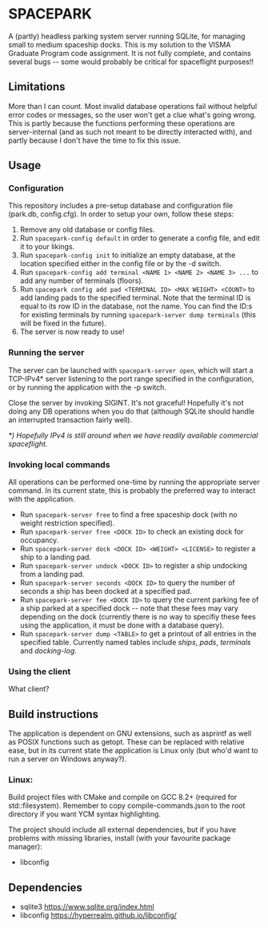 # SPACEPARK 

A (partly) headless parking system server running SQLite, for managing small to medium spaceship docks.
This is my solution to the VISMA Graduate Program code assignment.
It is not fully complete, and contains several bugs 
	-- some would probably be critical for spaceflight purposes!!

## Limitations

More than I can count. Most invalid database operations fail without helpful error codes or messages, 
so the user won't get a clue what's going wrong. This is partly because the functions performing 
these operations are server-internal (and as such not meant to be directly interacted with), 
and partly because I don't have the time to fix this issue.

## Usage

### Configuration

This repository includes a pre-setup database and configuration file (park.db, config.cfg).
In order to setup your own, follow these steps:
1. Remove any old database or config files.
1. Run `spacepark-config default` in order to generate a config file,
and edit it to your likings.
1. Run `spacepark-config init` to initialize an empty database, at the location specified either in the config file or by the -d switch.
1. Run `spacepark-config add terminal <NAME 1> <NAME 2> <NAME 3> ...` to add any number of terminals (floors).
1. Run `spacepark config add pad <TERMINAL ID> <MAX WEIGHT> <COUNT>` to add landing pads to the specified terminal. Note that the terminal ID is equal to its row ID in the database, not the name. You can find the ID:s for existing terminals by running `spacepark-server dump terminals` (this will be fixed in the future).
1. The server is now ready to use!

### Running the server

The server can be launched with `spacepark-server open`, which will start a TCP-IPv4* server listening
to the port range specified in the configuration, or by running the application with the -p switch.

Close the server by invoking SIGINT. It's not graceful! Hopefully it's not doing any DB operations when you do that (although SQLite should handle an interrupted transaction fairly well).

_*) Hopefully IPv4 is still around when we have readily available commercial spaceflight._

### Invoking local commands

All operations can be performed one-time by running the appropriate server command. In its current state, this is probably the preferred way to interact with the application.
* Run `spacepark-server free` to find a free spaceship dock (with no weight restriction specified).
* Run `spacepark-server free <DOCK ID>` to check an existing dock for occupancy.
* Run `spacepark-server dock <DOCK ID> <WEIGHT> <LICENSE>` to register a ship to a landing pad.
* Run `spacepark-server undock <DOCK ID>` to register a ship undocking from a landing pad.
* Run `spacepark-server seconds <DOCK ID>` to query the number of seconds a ship has been docked at a specified pad.
* Run `spacepark-server fee <DOCK ID>` to query the current parking fee of a ship parked at a specified dock -- note that these fees may vary depending on the dock (currently there is no way to specifiy these fees using the application, it must be done with a database query).
* Run `spacepark-server dump <TABLE>` to get a printout of all entries in the specified table. Currently named tables include *ships*, *pads*, *terminals* and *docking-log*.

### Using the client

What client?

## Build instructions

The application is dependent on GNU extensions, such as asprintf 
as well as POSIX functions such as getopt.
These can be replaced with relative ease, but in its current state the application 
is Linux only (but who'd want to run a server on Windows anyway?).

### Linux:

Build project files with CMake and compile on GCC 8.2+
(required for std::filesystem).
Remember to copy compile-commands.json to the root directory 
if you want YCM syntax highlighting.

The project should include all external dependencies, 
but if you have problems with missing libraries, install (with your favourite package manager):
* libconfig 

## Dependencies

* sqlite3 
https://www.sqlite.org/index.html
* libconfig
https://hyperrealm.github.io/libconfig/
